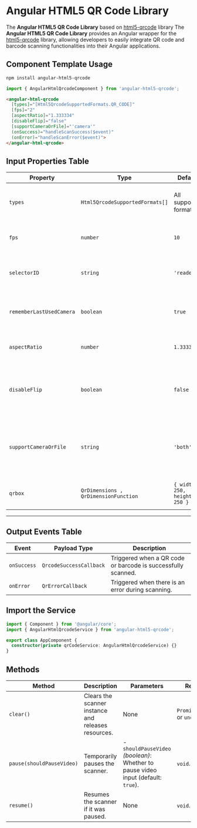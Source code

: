 # Angular HTML5 QR Code Library

The **Angular HTML5 QR Code Library**  based on  [html5-qrcode](https://github.com/mebjas/html5-qrcode) library
The **Angular HTML5 QR Code Library** provides an Angular wrapper for the [html5-qrcode](https://github.com/mebjas/html5-qrcode) library, allowing developers to easily integrate QR code and barcode scanning functionalities into their Angular applications.
## Component Template Usage
```bash
npm install angular-html5-qrcode
```

```TYPESCRIPT
import { AngularHtmlQrcodeComponent } from 'angular-html5-qrcode';
```

```HTML
<angular-html-qrcode
  [types]="[Html5QrcodeSupportedFormats.QR_CODE]"
  [fps]="2"
  [aspectRatio]="1.333334"
  [disableFlip]="false"
  [supportCameraOrFile]="'camera'"
  (onSuccess)="handleScanSuccess($event)"
  (onError)="handleScanError($event)">
</angular-html-qrcode>
```
## Input Properties Table

| Property              | Type                                   | Default                    | Description                                                                                      |
|-----------------------|----------------------------------------|----------------------------|--------------------------------------------------------------------------------------------------|
| `types`              | `Html5QrcodeSupportedFormats[]`       | All supported formats      | List of formats to support during scanning.                                                     |
| `fps`                | `number`                              | `10`                       | Frames per second for the camera feed.                                                          |
| `selectorID`         | `string`                              | `'reader'`                 | ID of the container element for the scanner.                                                    |
| `rememberLastUsedCamera` | `boolean`                         | `true`                     | Whether to remember the last used camera.                                                       |
| `aspectRatio`        | `number`                              | `1.333334`                 | Aspect ratio of the camera feed.                                                                |
| `disableFlip`        | `boolean`                             | `false`                    | Disable the flipping of the camera feed (useful for mirrored scans).                            |
| `supportCameraOrFile` | `string`          | `'both'`                 | Choose whether to enable camera scanning, file scanning, or both.                               |
| `qrbox`              | `QrDimensions , QrDimensionFunction` | `{ width: 250, height: 250 }` | Dimensions of the scanning box.                                                                 |

---

## Output Events Table

| Event       | Payload Type       | Description                                           |
|-------------|--------------------|-------------------------------------------------------|
| `onSuccess` | `QrcodeSuccessCallback`              | Triggered when a QR code or barcode is successfully scanned. |
| `onError`   | `QrErrorCallback`              | Triggered when there is an error during scanning.    |
## Import the Service
```Typescript
import { Component } from '@angular/core';
import { AngularHtmlQrcodeService } from 'angular-html5-qrcode';

export class AppComponent {
  constructor(private qrCodeService: AngularHtmlQrcodeService) {}
}
```
## Methods

| Method                           | Description                                                                               | Parameters                                                                                                                                         | Returns                            |
|----------------------------------|-------------------------------------------------------------------------------------------|-----------------------------------------------------------------------------------------------------------------------------------------------------|------------------------------------|
| `clear()`                        | Clears the scanner instance and releases resources.                                       | None                                                                                                                                                | `Promise<void>` or `undefined`.    |
| `pause(shouldPauseVideo)`        | Temporarily pauses the scanner.                                                          | - `shouldPauseVideo` *(boolean)*: Whether to pause video input (default: `true`).                                                                   | `void`.                            |
| `resume()`                       | Resumes the scanner if it was paused.                                                    | None                                                                                                                                                | `void`.                            |
